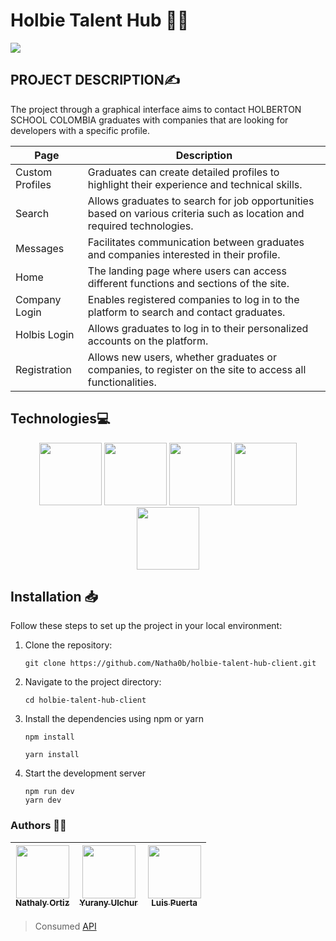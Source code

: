 # Holbie Talent Hub 👩‍💻

<img align="center" src="https://media.tenor.com/7LAB1WbMURAAAAAd/website.gif" /></a>

## 	PROJECT DESCRIPTION✍
 The project through a graphical interface aims to contact HOLBERTON SCHOOL COLOMBIA graduates with companies that are looking for developers with a specific profile.

| Page             | Description                                                  |
|------------------|--------------------------------------------------------------|
| Custom Profiles  | Graduates can create detailed profiles to highlight their experience and technical skills. |
| Search           | Allows graduates to search for job opportunities based on various criteria such as location and required technologies. |
| Messages         | Facilitates communication between graduates and companies interested in their profile. |
| Home             | The landing page where users can access different functions and sections of the site. |
| Company Login    | Enables registered companies to log in to the platform to search and contact graduates. |
| Holbis Login     | Allows graduates to log in to their personalized accounts on the platform. |
| Registration     | Allows new users, whether graduates or companies, to register on the site to access all functionalities. |


## Technologies💻
<div align="center">
  <img src="https://upload.wikimedia.org/wikipedia/commons/thumb/4/47/React.svg/800px-React.svg.png" height="100"/>
  <img src="https://www.svgrepo.com/download/374144/typescript.svg" height="100"  />
  <img src="https://nextjs.org/static/blog/next-13/twitter-card.png" height="100"/>
  <img src="https://cdn-icons-png.flaticon.com/512/919/919827.png" height="100"/>
  <img src="https://cdn-icons-png.flaticon.com/512/919/919826.png" height="100"/>
  </div>


## Installation 📥

Follow these steps to set up the project in your local environment:

1. Clone the repository:

	   git clone https://github.com/Natha0b/holbie-talent-hub-client.git

2. Navigate to the project directory:

	   cd holbie-talent-hub-client

3. Install the dependencies using npm or yarn

	   npm install

	   yarn install

4. Start the development server

	   npm run dev
	   yarn dev


### Authors ✍🏻
| [<img src="https://avatars.githubusercontent.com/u/112909840?v=4" width=85><br><sub>  Nathaly Ortiz </sub>](https://github.com/Natha0b) | [<img src="https://avatars.githubusercontent.com/u/111533983?v=4" width=85><br><sub>  Yurany Ulchur  </sub>](https://github.com/YuranyUlchur) | [<img src="https://avatars.githubusercontent.com/u/106554564?v=4" width=85><br><sub> Luis Puerta </sub>](https://github.com/Remenyr) | 
| :---: | :---: | :---: |

> Consumed [API](https://github.com/felipevcc/recruitment-system)
